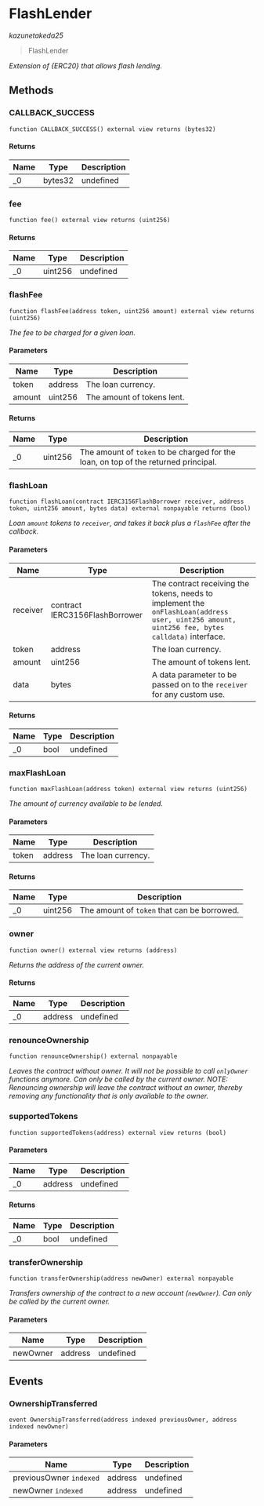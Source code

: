 # FlashLender

*kazunetakeda25*

> FlashLender



*Extension of {ERC20} that allows flash lending.*

## Methods

### CALLBACK_SUCCESS

```solidity
function CALLBACK_SUCCESS() external view returns (bytes32)
```






#### Returns

| Name | Type | Description |
|---|---|---|
| _0 | bytes32 | undefined |

### fee

```solidity
function fee() external view returns (uint256)
```






#### Returns

| Name | Type | Description |
|---|---|---|
| _0 | uint256 | undefined |

### flashFee

```solidity
function flashFee(address token, uint256 amount) external view returns (uint256)
```



*The fee to be charged for a given loan.*

#### Parameters

| Name | Type | Description |
|---|---|---|
| token | address | The loan currency. |
| amount | uint256 | The amount of tokens lent. |

#### Returns

| Name | Type | Description |
|---|---|---|
| _0 | uint256 | The amount of `token` to be charged for the loan, on top of the returned principal. |

### flashLoan

```solidity
function flashLoan(contract IERC3156FlashBorrower receiver, address token, uint256 amount, bytes data) external nonpayable returns (bool)
```



*Loan `amount` tokens to `receiver`, and takes it back plus a `flashFee` after the callback.*

#### Parameters

| Name | Type | Description |
|---|---|---|
| receiver | contract IERC3156FlashBorrower | The contract receiving the tokens, needs to implement the `onFlashLoan(address user, uint256 amount, uint256 fee, bytes calldata)` interface. |
| token | address | The loan currency. |
| amount | uint256 | The amount of tokens lent. |
| data | bytes | A data parameter to be passed on to the `receiver` for any custom use. |

#### Returns

| Name | Type | Description |
|---|---|---|
| _0 | bool | undefined |

### maxFlashLoan

```solidity
function maxFlashLoan(address token) external view returns (uint256)
```



*The amount of currency available to be lended.*

#### Parameters

| Name | Type | Description |
|---|---|---|
| token | address | The loan currency. |

#### Returns

| Name | Type | Description |
|---|---|---|
| _0 | uint256 | The amount of `token` that can be borrowed. |

### owner

```solidity
function owner() external view returns (address)
```



*Returns the address of the current owner.*


#### Returns

| Name | Type | Description |
|---|---|---|
| _0 | address | undefined |

### renounceOwnership

```solidity
function renounceOwnership() external nonpayable
```



*Leaves the contract without owner. It will not be possible to call `onlyOwner` functions anymore. Can only be called by the current owner. NOTE: Renouncing ownership will leave the contract without an owner, thereby removing any functionality that is only available to the owner.*


### supportedTokens

```solidity
function supportedTokens(address) external view returns (bool)
```





#### Parameters

| Name | Type | Description |
|---|---|---|
| _0 | address | undefined |

#### Returns

| Name | Type | Description |
|---|---|---|
| _0 | bool | undefined |

### transferOwnership

```solidity
function transferOwnership(address newOwner) external nonpayable
```



*Transfers ownership of the contract to a new account (`newOwner`). Can only be called by the current owner.*

#### Parameters

| Name | Type | Description |
|---|---|---|
| newOwner | address | undefined |



## Events

### OwnershipTransferred

```solidity
event OwnershipTransferred(address indexed previousOwner, address indexed newOwner)
```





#### Parameters

| Name | Type | Description |
|---|---|---|
| previousOwner `indexed` | address | undefined |
| newOwner `indexed` | address | undefined |



